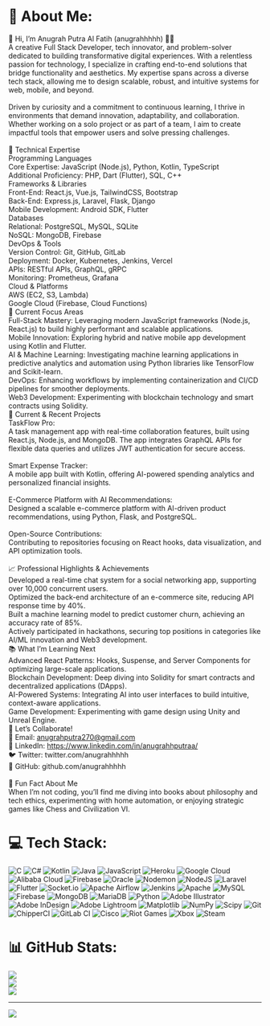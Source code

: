 # 💫 About Me:
👋 Hi, I’m Anugrah Putra Al Fatih (anugrahhhhh) 👨‍💻<br>A creative Full Stack Developer, tech innovator, and problem-solver dedicated to building transformative digital experiences. With a relentless passion for technology, I specialize in crafting end-to-end solutions that bridge functionality and aesthetics. My expertise spans across a diverse tech stack, allowing me to design scalable, robust, and intuitive systems for web, mobile, and beyond.<br><br>Driven by curiosity and a commitment to continuous learning, I thrive in environments that demand innovation, adaptability, and collaboration. Whether working on a solo project or as part of a team, I aim to create impactful tools that empower users and solve pressing challenges.<br><br>🔧 Technical Expertise<br>Programming Languages<br>Core Expertise: JavaScript (Node.js), Python, Kotlin, TypeScript<br>Additional Proficiency: PHP, Dart (Flutter), SQL, C++<br>Frameworks & Libraries<br>Front-End: React.js, Vue.js, TailwindCSS, Bootstrap<br>Back-End: Express.js, Laravel, Flask, Django<br>Mobile Development: Android SDK, Flutter<br>Databases<br>Relational: PostgreSQL, MySQL, SQLite<br>NoSQL: MongoDB, Firebase<br>DevOps & Tools<br>Version Control: Git, GitHub, GitLab<br>Deployment: Docker, Kubernetes, Jenkins, Vercel<br>APIs: RESTful APIs, GraphQL, gRPC<br>Monitoring: Prometheus, Grafana<br>Cloud & Platforms<br>AWS (EC2, S3, Lambda)<br>Google Cloud (Firebase, Cloud Functions)<br>🎯 Current Focus Areas<br>Full-Stack Mastery: Leveraging modern JavaScript frameworks (Node.js, React.js) to build highly performant and scalable applications.<br>Mobile Innovation: Exploring hybrid and native mobile app development using Kotlin and Flutter.<br>AI & Machine Learning: Investigating machine learning applications in predictive analytics and automation using Python libraries like TensorFlow and Scikit-learn.<br>DevOps: Enhancing workflows by implementing containerization and CI/CD pipelines for smoother deployments.<br>Web3 Development: Experimenting with blockchain technology and smart contracts using Solidity.<br>🚀 Current & Recent Projects<br>TaskFlow Pro:<br>A task management app with real-time collaboration features, built using React.js, Node.js, and MongoDB. The app integrates GraphQL APIs for flexible data queries and utilizes JWT authentication for secure access.<br><br>Smart Expense Tracker:<br>A mobile app built with Kotlin, offering AI-powered spending analytics and personalized financial insights.<br><br>E-Commerce Platform with AI Recommendations:<br>Designed a scalable e-commerce platform with AI-driven product recommendations, using Python, Flask, and PostgreSQL.<br><br>Open-Source Contributions:<br>Contributing to repositories focusing on React hooks, data visualization, and API optimization tools.<br><br>📈 Professional Highlights & Achievements<br>Developed a real-time chat system for a social networking app, supporting over 10,000 concurrent users.<br>Optimized the back-end architecture of an e-commerce site, reducing API response time by 40%.<br>Built a machine learning model to predict customer churn, achieving an accuracy rate of 85%.<br>Actively participated in hackathons, securing top positions in categories like AI/ML innovation and Web3 development.<br>📚 What I’m Learning Next<br>Advanced React Patterns: Hooks, Suspense, and Server Components for optimizing large-scale applications.<br>Blockchain Development: Deep diving into Solidity for smart contracts and decentralized applications (DApps).<br>AI-Powered Systems: Integrating AI into user interfaces to build intuitive, context-aware applications.<br>Game Development: Experimenting with game design using Unity and Unreal Engine.<br>💬 Let’s Collaborate!<br>📧 Email: anugrahputra270@gmail.com<br>🔗 LinkedIn: https://www.linkedin.com/in/anugrahhputraa/<br>🐦 Twitter: twitter.com/anugrahhhhh<br>🎨 GitHub: github.com/anugrahhhhh<br><br>📝 Fun Fact About Me<br>When I’m not coding, you’ll find me diving into books about philosophy and tech ethics, experimenting with home automation, or enjoying strategic games like Chess and Civilization VI.


# 💻 Tech Stack:
![C](https://img.shields.io/badge/c-%2300599C.svg?style=for-the-badge&logo=c&logoColor=white) ![C#](https://img.shields.io/badge/c%23-%23239120.svg?style=for-the-badge&logo=csharp&logoColor=white) ![Kotlin](https://img.shields.io/badge/kotlin-%237F52FF.svg?style=for-the-badge&logo=kotlin&logoColor=white) ![Java](https://img.shields.io/badge/java-%23ED8B00.svg?style=for-the-badge&logo=openjdk&logoColor=white) ![JavaScript](https://img.shields.io/badge/javascript-%23323330.svg?style=for-the-badge&logo=javascript&logoColor=%23F7DF1E) ![Heroku](https://img.shields.io/badge/heroku-%23430098.svg?style=for-the-badge&logo=heroku&logoColor=white) ![Google Cloud](https://img.shields.io/badge/GoogleCloud-%234285F4.svg?style=for-the-badge&logo=google-cloud&logoColor=white) ![Alibaba Cloud](https://img.shields.io/badge/AlibabaCloud-%23FF6701.svg?style=for-the-badge&logo=alibabacloud&logoColor=white) ![Firebase](https://img.shields.io/badge/firebase-%23039BE5.svg?style=for-the-badge&logo=firebase) ![Oracle](https://img.shields.io/badge/Oracle-F80000?style=for-the-badge&logo=oracle&logoColor=white) ![Nodemon](https://img.shields.io/badge/NODEMON-%23323330.svg?style=for-the-badge&logo=nodemon&logoColor=%BBDEAD) ![NodeJS](https://img.shields.io/badge/node.js-6DA55F?style=for-the-badge&logo=node.js&logoColor=white) ![Laravel](https://img.shields.io/badge/laravel-%23FF2D20.svg?style=for-the-badge&logo=laravel&logoColor=white) ![Flutter](https://img.shields.io/badge/Flutter-%2302569B.svg?style=for-the-badge&logo=Flutter&logoColor=white) ![Socket.io](https://img.shields.io/badge/Socket.io-black?style=for-the-badge&logo=socket.io&badgeColor=010101) ![Apache Airflow](https://img.shields.io/badge/Apache%20Airflow-017CEE?style=for-the-badge&logo=Apache%20Airflow&logoColor=white) ![Jenkins](https://img.shields.io/badge/jenkins-%232C5263.svg?style=for-the-badge&logo=jenkins&logoColor=white) ![Apache](https://img.shields.io/badge/apache-%23D42029.svg?style=for-the-badge&logo=apache&logoColor=white) ![MySQL](https://img.shields.io/badge/mysql-4479A1.svg?style=for-the-badge&logo=mysql&logoColor=white) ![Firebase](https://img.shields.io/badge/firebase-a08021?style=for-the-badge&logo=firebase&logoColor=ffcd34) ![MongoDB](https://img.shields.io/badge/MongoDB-%234ea94b.svg?style=for-the-badge&logo=mongodb&logoColor=white) ![MariaDB](https://img.shields.io/badge/MariaDB-003545?style=for-the-badge&logo=mariadb&logoColor=white) ![Python](https://img.shields.io/badge/python-3670A0?style=for-the-badge&logo=python&logoColor=ffdd54) ![Adobe Illustrator](https://img.shields.io/badge/adobe%20illustrator-%23FF9A00.svg?style=for-the-badge&logo=adobe%20illustrator&logoColor=white) ![Adobe InDesign](https://img.shields.io/badge/Adobe%20InDesign-49021F?style=for-the-badge&logo=adobeindesign&logoColor=FF3366) ![Adobe Lightroom](https://img.shields.io/badge/Adobe%20Lightroom-31A8FF.svg?style=for-the-badge&logo=Adobe%20Lightroom&logoColor=white) ![Matplotlib](https://img.shields.io/badge/Matplotlib-%23ffffff.svg?style=for-the-badge&logo=Matplotlib&logoColor=black) ![NumPy](https://img.shields.io/badge/numpy-%23013243.svg?style=for-the-badge&logo=numpy&logoColor=white) ![Scipy](https://img.shields.io/badge/SciPy-%230C55A5.svg?style=for-the-badge&logo=scipy&logoColor=%white) ![Git](https://img.shields.io/badge/git-%23F05033.svg?style=for-the-badge&logo=git&logoColor=white) ![ChipperCI](https://img.shields.io/badge/chipperci-1e394e.svg?style=for-the-badge&logo=chipperci&logoColor=white) ![GitLab CI](https://img.shields.io/badge/gitlab%20CI-%23181717.svg?style=for-the-badge&logo=gitlab&logoColor=white) ![Cisco](https://img.shields.io/badge/cisco-%23049fd9.svg?style=for-the-badge&logo=cisco&logoColor=black) ![Riot Games](https://img.shields.io/badge/riotgames-D32936.svg?style=for-the-badge&logo=riotgames&logoColor=white) ![Xbox](https://img.shields.io/badge/xbox-%23107C10.svg?style=for-the-badge&logo=xbox&logoColor=white) ![Steam](https://img.shields.io/badge/steam-%23000000.svg?style=for-the-badge&logo=steam&logoColor=white)
# 📊 GitHub Stats:
![](https://github-readme-stats.vercel.app/api?username=anugrahhhhh&theme=dark&hide_border=false&include_all_commits=false&count_private=false)<br/>
![](https://github-readme-streak-stats.herokuapp.com/?user=anugrahhhhh&theme=dark&hide_border=false)<br/>
![](https://github-readme-stats.vercel.app/api/top-langs/?username=anugrahhhhh&theme=dark&hide_border=false&include_all_commits=false&count_private=false&layout=compact)

---
[![](https://visitcount.itsvg.in/api?id=anugrahhhhh&icon=0&color=0)](https://visitcount.itsvg.in)

<!-- Proudly created with GPRM ( https://gprm.itsvg.in ) -->
